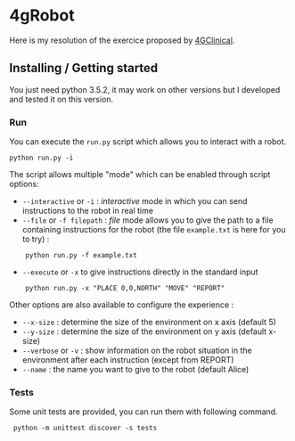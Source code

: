 # 4gRobot

Here is my resolution of the exercice proposed by [4GClinical](https://4gclinical.com/home).

## Installing / Getting started

You just need python 3.5.2, it may work on other versions but I developed and tested it on this version.

### Run

You can execute the `run.py` script which allows you to interact with a robot.
```shell
python run.py -i
```

The script allows multiple "mode" which can be enabled through script options:
- `--interactive` or `-i` : *interactive* mode in which you can send instructions to the robot in real time
- `--file` or `-f filepath` : *file* mode allows you to give the path to a file containing instructions for the robot
(the file `example.txt` is here for you to try) :
```shell
    python run.py -f example.txt
```
- `--execute` or `-x` to give instructions directly in the standard input
```shell
    python run.py -x "PLACE 0,0,NORTH" "MOVE" "REPORT"
```   

Other options are also available to configure the experience :
- `--x-size` : determine the size of the environment on x axis (default 5)
- `--y-size` : determine the size of the environment on y axis (default x-size)
- `--verbose` or `-v` : show information on the robot situation in the environment after each instruction
(except from REPORT)
- `--name` : the name you want to give to the robot (default Alice)

### Tests

Some unit tests are provided, you can run them with following command.

```shell
 python -m unittest discover -s tests
```
